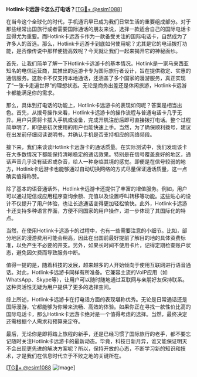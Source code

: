 **Hotlink卡远游卡怎么打电话？**[[TG💪+ @esim1088](https://t.me/s/esim1088)]

在当今这个全球化的时代，手机通讯早已成为我们日常生活的重要组成部分。对于那些经常出国旅行或者需要国际通话的朋友来说，选择一款适合自己的国际电话卡显得尤为重要。而Hotlink卡远游卡作为一款备受关注的国际电话卡，自然成为了许多人的首选。那么，Hotlink卡远游卡到底如何使用呢？尤其是它的电话拨打功能，是否像传说中那样便捷高效呢？今天就让我们一起来揭开它的神秘面纱。

首先，让我们简单了解一下Hotlink卡远游卡的基本情况。Hotlink是一家马来西亚知名的电信运营商，其推出的远游卡专为国际旅行者设计，旨在提供稳定、实惠的通信服务。这款卡不仅支持本地通话，还涵盖了多个国家的漫游服务，真正实现了“一张卡走遍世界”的理想状态。无论是商务出差还是休闲旅游，Hotlink卡远游卡都能满足你的需求。

那么，具体到打电话的功能上，Hotlink卡远游卡的表现如何呢？答案是相当出色。首先，从拨号操作来看，Hotlink卡远游卡的操作流程与普通电话卡几乎无异。用户只需将卡插入手机或设备，完成开机注册后即可直接拨打电话。整个过程简单明了，即便是初次使用的用户也能快速上手。当然，为了确保顺利拨号，建议在出发前仔细阅读说明书，并确认手机是否支持相应的网络频段。

接下来，我们来谈谈Hotlink卡远游卡的通话质量。在实际测试中，我们发现该卡在大多数情况下都能保持清晰稳定的通话效果。特别是在信号覆盖良好的地区，通话声音几乎没有延迟或杂音，给人一种身临其境的感觉。即便是在信号较弱的地方，Hotlink卡远游卡也能够通过自动切换网络的方式尽量保证通话质量，这一点确实值得称赞。

除了基本的语音通话外，Hotlink卡远游卡还提供了丰富的增值服务。例如，用户可以通过短信或应用程序查询余额、充值以及设置呼叫转移等功能。这些贴心的设计不仅提升了用户体验，也让长途通话变得更加轻松愉快。此外，Hotlink卡远游卡还支持多种语言界面，方便不同国家的用户操作，进一步体现了其国际化的特点。

当然，在使用Hotlink卡远游卡的过程中，也有一些需要注意的小细节。比如，部分地区的漫游费用可能会稍高，因此在出国前最好提前了解目的地的具体资费标准，以免产生不必要的开支。另外，如果长时间不使用卡片，记得定期检查账户状态，避免因欠费而导致服务中断。

值得一提的是，随着科技的发展，越来越多的人开始倾向于使用互联网进行语音通话。对此，Hotlink卡远游卡同样有所准备。它兼容主流的VoIP应用（如WhatsApp、Skype等），让用户可以随时随地通过互联网与亲朋好友保持联系。这种灵活性无疑为用户提供了更多的选择空间。

综上所述，Hotlink卡远游卡在打电话方面的表现堪称优秀。无论是日常通话还是国际漫游，它都能够为你带来流畅、高效的体验。如果你正在寻找一款性价比高的国际电话卡，那么Hotlink卡远游卡绝对是一个值得考虑的选择。当然，最终决定还需根据个人需求和预算来定夺。

最后，无论你是即将踏上旅程的新手，还是已经习惯了国际旅行的老手，都不要忘记随时关注Hotlink卡远游卡的最新动态。毕竟，科技日新月异，谁又能保证明天不会出现更先进的解决方案呢？所以，保持开放的心态，不断学习新的知识和技术，才是我们在信息时代立于不败之地的关键所在。

[[TG💪+ @esim1088](https://t.me/s/esim1088) ![Image](https://i.postimg.cc/4NQfJmqS/Snipaste-2025-05-13-00-14-12.png)]